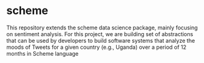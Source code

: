 # scheme
This repository extends the scheme data science package, mainly focusing on sentiment analysis. For this project, we are building set of abstractions that can be used by developers to build software systems that analyze the moods of Tweets for a given country (e.g., Uganda) over a period of 12 months in Scheme language

